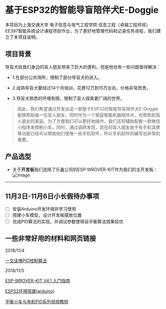 # 基于ESP32的智能导盲陪伴犬E-Doggie

本项目为上海交通大学 电子信息与电气工程学院 信息工程（卓越工程师班）EE397智能系统设计课程项目作业，为了更好地管理代码和记录任务进程，我们建立了本项目说明。

## 项目背景
导盲犬给我们身边的盲人朋友带来了巨大的便利，但是他也有一些问题亟待解决：

* 1.在部分公共场所，限制了部分导盲犬的进入。

* 2.成熟导盲犬要经过14个月培训，花费12万到15万左右，价格非常昂贵。

* 3.导盲犬熟悉的环境有限，限制了盲人探索更广阔的世界。

> 因此，我们希望通过开发出这一款基于ESP32的智能导盲陪伴犬E-Doggie能够帮助每一位盲人朋友，同时作为一个家庭智能机器陪伴犬，也帮助到盲人朋友的家庭。为了方便我们可以更好地操作，我们还将辅助配套一款微信小程序来控制小车。同时，通过调研发现，现在的盲人朋友由于有手机读屏等功能已经可以帮助他们使用一些手机软件，所以手机软件的编写也非常的重要。

## 产品选型
* 关于**开发板**我们选择了乐鑫公司的ESP-WROVER-KIT作为我们的主开发板：
![image](https://github.com/RobinLu1209/E-Doggie/blob/master/ESP-WROVER-KIT.png)

------
## 11月3日-11月6日小长假待办事项
- [ ] 安装Arduino开发环境并学习使用
- [ ] 搭建小车模型，设计开发板摆放位置
- [ ] 完成PID算法的实现，并调试参数使得自平衡算法效果较优

## 一些非常好用的材料和网页链接
2018/11/4

[一文读懂PID控制算法](https://blog.csdn.net/qq_25352981/article/details/81007075)

2018/11/5

[ESP-WROVER-KIT V4.1 入门指南](https://docs.espressif.com/projects/esp-idf/zh_CN/latest/get-started/get-started-wrover-kit.html)

[ESP32环境搭建(arduino)](https://blog.csdn.net/qq_35174914/article/details/79328043)

[平衡小车与电机PID系列视频教程](http://training.eeworld.com.cn/video/14838)
